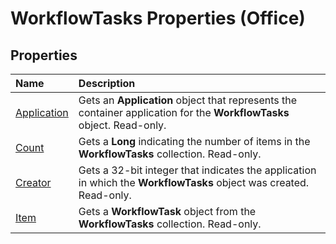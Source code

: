 
# WorkflowTasks Properties (Office)

## Properties



|**Name**|**Description**|
|:-----|:-----|
|[Application](65ecee81-f689-a72e-6b77-91142dcbfe18.md)|Gets an  **Application** object that represents the container application for the **WorkflowTasks** object. Read-only.|
|[Count](0c1dafe0-d89e-d7b4-1461-5c78db47cae9.md)|Gets a  **Long** indicating the number of items in the **WorkflowTasks** collection. Read-only.|
|[Creator](9554018d-322d-dc5d-787a-c0b0e9f9da44.md)|Gets a 32-bit integer that indicates the application in which the  **WorkflowTasks** object was created. Read-only.|
|[Item](f47adb68-5cfb-c3d0-e887-5a6d587a51b3.md)|Gets a  **WorkflowTask** object from the **WorkflowTasks** collection. Read-only.|
